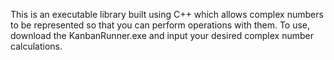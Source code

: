 This is an executable library built using C++ which allows complex numbers to be represented so that you can perform operations with them. To use, download the KanbanRunner.exe and input your desired complex number calculations.
